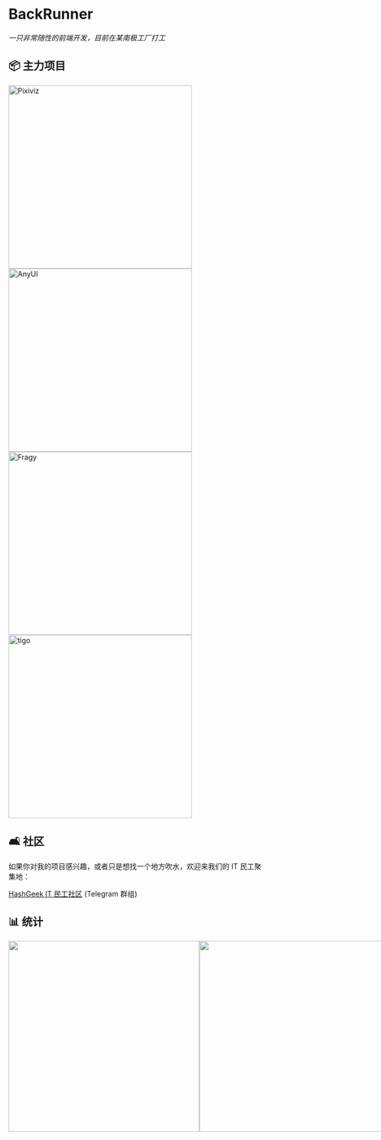 # BackRunner

_一只非常随性的前端开发，目前在某南极工厂打工_

## 📦 主力项目

<div>
 <img src="https://github-readme-stats.vercel.app/api/pin/?username=pwp-app&repo=pixiviz&theme=dark" width="360" alt="Pixiviz">
  <img src="https://github-readme-stats.vercel.app/api/pin/?username=any-design&repo=anyui&theme=dark" width="360" alt="AnyUI">
  </div>
  <div>
  <img src="https://github-readme-stats.vercel.app/api/pin/?username=fragyjs&repo=fragy&theme=dark" width="360" alt="Fragy">
  <img src="https://github-readme-stats.vercel.app/api/pin/?username=tigojs&repo=tigo&theme=dark" width="360" alt="tigo">
  </div>

## 🛋️ 社区

如果你对我的项目感兴趣，或者只是想找一个地方吹水，欢迎来我们的 IT 民工聚集地：

[HashGeek IT 民工社区](https://t.me/HashGeekCoder) (Telegram 群组)

## 📊 统计

<div style="display: flex">
<img src="https://github-readme-stats.vercel.app/api/wakatime?username=@BackRunner&theme=dark" width="375">
<img src="https://github-readme-stats.vercel.app/api?username=backrunner&theme=dark" width="375">
</div>
